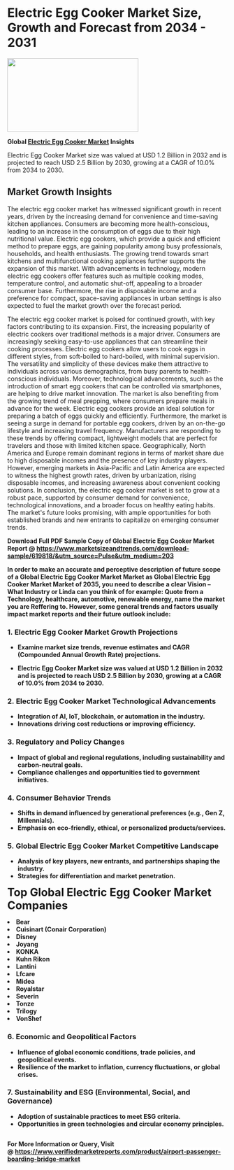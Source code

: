 <H1>Electric Egg Cooker Market Size, Growth and Forecast from 2034 - 2031</H1><img class="aligncenter size-medium wp-image-584254" src="https://thirdeyenews.in/wp-content/uploads/2034/09/Global-Market-Research-300x168.jpeg" alt="" width="300" height="168" /><p><strong>Global&nbsp;<a href="https://www.marketsizeandtrends.com/download-sample/619818/&amp;utm_source=Pulse&amp;utm_medium=203">Electric Egg Cooker Market</a> Insights</strong></p><p>Electric Egg Cooker Market size was valued at USD 1.2 Billion in 2032 and is projected to reach USD 2.5 Billion by 2030, growing at a CAGR of 10.0% from 2034 to 2030.</p><p><h2>Market Growth Insights</h2> <p>The electric egg cooker market has witnessed significant growth in recent years, driven by the increasing demand for convenience and time-saving kitchen appliances. Consumers are becoming more health-conscious, leading to an increase in the consumption of eggs due to their high nutritional value. Electric egg cookers, which provide a quick and efficient method to prepare eggs, are gaining popularity among busy professionals, households, and health enthusiasts. The growing trend towards smart kitchens and multifunctional cooking appliances further supports the expansion of this market. With advancements in technology, modern electric egg cookers offer features such as multiple cooking modes, temperature control, and automatic shut-off, appealing to a broader consumer base. Furthermore, the rise in disposable income and a preference for compact, space-saving appliances in urban settings is also expected to fuel the market growth over the forecast period.</p> <p><strong></strong></p> <p>The electric egg cooker market is poised for continued growth, with key factors contributing to its expansion. First, the increasing popularity of electric cookers over traditional methods is a major driver. Consumers are increasingly seeking easy-to-use appliances that can streamline their cooking processes. Electric egg cookers allow users to cook eggs in different styles, from soft-boiled to hard-boiled, with minimal supervision. The versatility and simplicity of these devices make them attractive to individuals across various demographics, from busy parents to health-conscious individuals. Moreover, technological advancements, such as the introduction of smart egg cookers that can be controlled via smartphones, are helping to drive market innovation. The market is also benefiting from the growing trend of meal prepping, where consumers prepare meals in advance for the week. Electric egg cookers provide an ideal solution for preparing a batch of eggs quickly and efficiently. Furthermore, the market is seeing a surge in demand for portable egg cookers, driven by an on-the-go lifestyle and increasing travel frequency. Manufacturers are responding to these trends by offering compact, lightweight models that are perfect for travelers and those with limited kitchen space. Geographically, North America and Europe remain dominant regions in terms of market share due to high disposable incomes and the presence of key industry players. However, emerging markets in Asia-Pacific and Latin America are expected to witness the highest growth rates, driven by urbanization, rising disposable incomes, and increasing awareness about convenient cooking solutions. In conclusion, the electric egg cooker market is set to grow at a robust pace, supported by consumer demand for convenience, technological innovations, and a broader focus on healthy eating habits. The market's future looks promising, with ample opportunities for both established brands and new entrants to capitalize on emerging consumer trends. <p><strong></p><p><span class=""><strong>Download Full PDF Sample Copy of Global Electric Egg Cooker Market Report</strong> @ <a href="https://www.marketsizeandtrends.com/download-sample/619818/&amp;utm_source=Pulse&amp;utm_medium=203" target="_blank">https://www.marketsizeandtrends.com/download-sample/619818/&amp;utm_source=Pulse&amp;utm_medium=203</a></span></p><p>In order to make an accurate and perceptive description of future scope of a Global&nbsp;Electric Egg Cooker Market Market as Global&nbsp;Electric Egg Cooker Market Market of 2035, you need to describe a clear Vision &ndash; What Industry or Linda can you think of for example: Quote from a Technology, healthcare, automotive, renewable energy, name the market you are Reffering to. However, some general trends and factors usually impact market reports and their future outlook include:</p><h3>1.&nbsp;<strong>Electric Egg Cooker Market Growth Projections</strong></h3><ul><li>Examine market size trends, revenue estimates and CAGR (Compounded Annual Growth Rate) projections.</li><li><p>Electric Egg Cooker Market size was valued at USD 1.2 Billion in 2032 and is projected to reach USD 2.5 Billion by 2030, growing at a CAGR of 10.0% from 2034 to 2030.</p></li></ul><h3>2.&nbsp;<strong>Electric Egg Cooker Market Technological Advancements</strong></h3><ul><li>Integration of AI, IoT, blockchain, or automation in the industry.</li><li>Innovations driving cost reductions or improving efficiency.</li></ul><h3>3.&nbsp;<strong>Regulatory and Policy Changes</strong></h3><ul><li>Impact of global and regional regulations, including sustainability and carbon-neutral goals.</li><li>Compliance challenges and opportunities tied to government initiatives.</li></ul><h3>4.&nbsp;<strong>Consumer Behavior Trends</strong></h3><ul><li>Shifts in demand influenced by generational preferences (e.g., Gen Z, Millennials).</li><li>Emphasis on eco-friendly, ethical, or personalized products/services.</li></ul><h3>5.&nbsp;<strong>Global Electric Egg Cooker Market Competitive Landscape</strong></h3><ul><li>Analysis of key players, new entrants, and partnerships shaping the industry.</li><li>Strategies for differentiation and market penetration.</li></ul><p data-pm-slice="1 1 []"><span style="color: inherit; font-family: inherit; font-size: 25px;">Top Global Electric Egg Cooker Market Companies</span></p><div class="" data-test-id=""><p><li>Bear</li><li> Cuisinart (Conair Corporation)</li><li> Disney</li><li> Joyang</li><li> KONKA</li><li> Kuhn Rikon</li><li> Lantini</li><li> Lfcare</li><li> Midea</li><li> Royalstar</li><li> Severin</li><li> Tonze</li><li> Trilogy</li><li> VonShef</li></p></div><h3>6.&nbsp;<strong>Economic and Geopolitical Factors</strong></h3><ul><li>Influence of global economic conditions, trade policies, and geopolitical events.</li><li>Resilience of the market to inflation, currency fluctuations, or global crises.</li></ul><h3>7.&nbsp;<strong>Sustainability and ESG (Environmental, Social, and Governance)</strong></h3><ul><li>Adoption of sustainable practices to meet ESG criteria.</li><li>Opportunities in green technologies and circular economy principles.</li></ul><h2><strong style="font-size: 14px;">For More Information or Query, Visit @&nbsp;</strong><a style="background-color: #ffffff; font-size: 14px;" href="https://www.marketsizeandtrends.com/report/electric-egg-cooker-market/" target="_blank">https://www.verifiedmarketreports.com/product/airport-passenger-boarding-bridge-market</a></h2>
